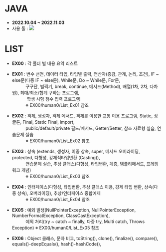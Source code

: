 # JAVA
- <b>2022.10.04 ~ 2022.11.03</b>
- 사용 툴 : <img src="https://img.shields.io/badge/Eclipse IDE-2C2255?style=flat&logo=Eclipse IDE&logoColor=white"/>

# LIST
- __EX00__ : 각 폴더 별 내용 요약 리스트

- __EX01__ : 변수 선언, 데이터 타입, 타입별 출력, 연산자(증감, 관계, 논리, 조건), IF ~ else문(다중 IF ~ else문),
            While문, Do ~ While문, For문, <br/>&nbsp;&nbsp;&nbsp;&nbsp;&nbsp;&nbsp;&nbsp;&nbsp;&nbsp;&nbsp;
            구구단, 별찍기, break, continue, 메서드(Method), 배열(1차, 2차, 다차원), 최대/최소/합계 구하는 프로그램, <br/>&nbsp;&nbsp;&nbsp;&nbsp;&nbsp;&nbsp;&nbsp;&nbsp;&nbsp;&nbsp;&nbsp;
            학생 시험 점수 입력 프로그램
            <br/>&nbsp;&nbsp;&nbsp;&nbsp;&nbsp;&nbsp;&nbsp;&nbsp;&nbsp;&nbsp;&nbsp;※ EX00/human0/List_Ex01 참조
    
- __EX02__ : 객체, 생성자, 객체 메서드, 객체를 이용한 교통 이용 프로그램, Static, 싱글톤, Final, Static Final, 
            import,
            <br/>&nbsp;&nbsp;&nbsp;&nbsp;&nbsp;&nbsp;&nbsp;&nbsp;&nbsp;&nbsp;
            public/default/private 필드/메서드, Getter/Setter, 참조 자료형 실습, 연습문제 실습
            <br/>&nbsp;&nbsp;&nbsp;&nbsp;&nbsp;&nbsp;&nbsp;&nbsp;&nbsp;&nbsp;
            ※ EX00/human0/List_Ex02 참조

- __EX03__ : 상속 (extends, 생성자, 이중 상속, super, 메서드 오버라이딩, protected, 다형성, 강제적타입변환
            (Casting)), <br/>&nbsp;&nbsp;&nbsp;&nbsp;&nbsp;&nbsp;&nbsp;&nbsp;&nbsp;&nbsp;
            연습문제 실습, 추상 클래스(다형성, 타입변환, 계층, 템플리메서드, 프레임 워크 개념)
            <br/>&nbsp;&nbsp;&nbsp;&nbsp;&nbsp;&nbsp;&nbsp;&nbsp;&nbsp;&nbsp;
            ※ EX00/human0/List_Ex03 참조

- __EX04__ : 인터페이스(다형성, 타입변환, 추상 클래스 이용, 강제 타입 변환, 상속(다중 상속), 오버라이딩), 
            추상/인터페이스 종합예제
            <br/>&nbsp;&nbsp;&nbsp;&nbsp;&nbsp;&nbsp;&nbsp;&nbsp;&nbsp;&nbsp;
            ※ EX00/human0/List_Ex04 참조
    
- __EX05__ : 예외 발생(NullPointerException, NullPointerException, NumberFormatException, ClassCastException),
            <br/>&nbsp;&nbsp;&nbsp;&nbsp;&nbsp;&nbsp;&nbsp;&nbsp;&nbsp;&nbsp;
            예외 처리(try ~ catch ~ finally, 다중 try, Multi catch, Throws Exception)
            ※ EX00/human0/List_Ex05 참조

- __EX06__ : Object 클래스, 문자 비교, toString(), clone(), finalize(), compare(), equals()-deepEquals(), 
            hash()-hashCode(),
            <br/>&nbsp;&nbsp;&nbsp;&nbsp;&nbsp;&nbsp;&nbsp;&nbsp;&nbsp;&nbsp;